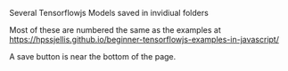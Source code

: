 Several Tensorflowjs Models saved in invidiual folders


Most of these are numbered the same as the examples at https://hpssjellis.github.io/beginner-tensorflowjs-examples-in-javascript/


A save button is near the bottom of the page.
